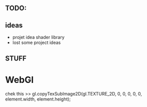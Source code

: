 ## TODO:


## ideas

- projet idea shader library
- lost some project ideas

## STUFF

# WebGl

  chek this >> gl.copyTexSubImage2D(gl.TEXTURE_2D, 0, 0, 0, 0, 0, element.width, element.height);
